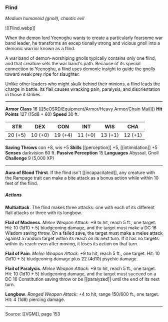 ### Flind
_Medium humanoid (gnoll), chaotic evil_

![[Flind.webp]]

When the demon lord Yeenoghu wants to create a particularly fearsome war band leader, he transforms an excep tionally strong and vicious gnoll into a demonic warrior known as a flind.

A war band of demon-worshiping gnolls typically contains only one flind, and that creature sets the war band's path. Because of its special connection to Yeenoghu, a flind uses demonic insight to guide the gnolls toward weak prey ripe for slaughter.

Unlike other leaders who might skulk behind their minions, a flind leads the charge in battle. Its flail causes wracking pain, paralysis, and disorientation in those it strikes.



---

**Armor Class** 16 ([[5eOSRD/Equipment/Armor/Heavy Armor/Chain Mail]])
**Hit Points** 127 (15d8 + 60)
**Speed** 30 ft.

| STR     | DEX     | CON     | INT     | WIS     | CHA     |
|---------|---------|---------|---------|---------|---------|
| 20 (+5) | 10 (+0) | 19 (+4) | 11 (+0) | 13 (+1) | 12 (+1) |

**Saving Throws** con +8, wis +5
**Skills** [[perception]] +5, [[intimidation]] +5
**Senses** darkvision 60 ft.
**Passive Perception** 15
**Languages** Abyssal, Gnoll
**Challenge** 9 (5,000 XP)

---

**Aura of Blood Thirst**. If the flind isn't [[incapacitated]], any creature with the Rampage trait can make a bite attack as a bonus action while within 10 feet of the flind.

##### Actions
**Multiattack**. The flind makes three attacks: one with each of its different flail attacks or three with its longbow.

**Flail of Madness**. _Melee Weapon Attack:_ +9 to hit, reach 5 ft., one target. Hit: 10 (1d10 + 5) bludgeoning damage, and the target must make a DC 16 Wisdom saving throw. On a failed save, the target must make a melee attack against a random target within its reach on its next turn. If it has no targets within its reach even after moving, it loses its action on that turn.

**Flail of Pain**. _Melee Weapon Attack:_ +9 to hit, reach 5 ft., one target. Hit: 10 (1d10 + 5) bludgeoning damage plus 22 (4d10) psychic damage.

**Flail of Paralysis**. _Melee Weapon Attack:_ +9 to hit, reach 5 ft., one target. Hit: 10 (1d10 + 5) bludgeoning damage, and the target must succeed on a DC 16 Constitution saving throw or be [[paralyzed]] until the end of its next turn.

**Longbow**. _Ranged Weapon Attack:_ +4 to hit, range 150/600 ft., one target. Hit: 4 (1d8) piercing damage.


---

Source: [[VGM]], page 153